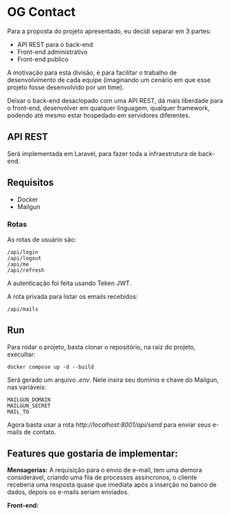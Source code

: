 # OG Contact

Para a proposta do projeto apresentado, eu decidi separar em 3 partes:

- API REST para o back-end
- Front-end administrativo
- Front-end publico

A motivação para esta divisão, é para facilitar o trabalho de desenvolvimento de cada equipe (imaginando um cenário
em que esse projeto fosse desenvolvido por um time).

Deixar o back-end desaclopado com uma API REST, dá mais liberdade para o front-end, desenvolver em qualquer linguagem,
qualquer framework, podendo até mesmo estar hospedado em servidores diferentes.

## API REST

Será implementada em Laravel, para fazer toda a infraestrutura de back-end.

## Requisitos

- Docker
- Mailgun

### Rotas
As rotas de usuário são:
    
    /api/login
    /api/logout
    /api/me
    /api/refresh

A autenticação foi feita usando Teken JWT.

A rota privada para listar os emails recebidos:
    
    /api/mails

## Run

Para rodar o projeto, basta clonar o repositório, na raiz do projeto, execultar:

    docker compose up -d --build

Será gerado um arquivo *.env*. Nele insira seu domínio e chave do Mailgun, nas variáveis:

    MAILGUN_DOMAIN
    MAILGUN_SECRET
    MAIL_TO

Agora basta usar a rota *http://localhost:8001/api/send* para
enviar seus e-mails de contato.

## Features que gostaria de implementar:

**Mensagerias:** A requisição para o envio de e-mail, tem uma demora considerável, criando uma fila de processos assíncronos, o cliente receberia uma resposta quase que imediata após a inserção no banco de dados, depois os e-mails seriam enviados.

**Front-end:**